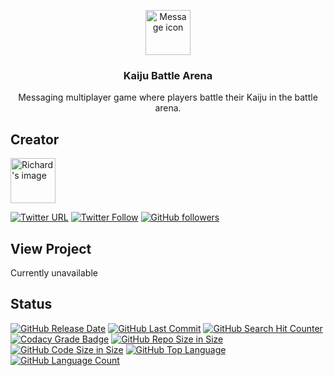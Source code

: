 <p align="center">
  <a href="https://richardtaylordawson.github.io/kaijubattlearena/">
    <img src="http://icons-for-free.com/free-icons/png/512/1891020.png" alt="Message icon" width=72 height=72>
  </a>

  <h3 align="center">Kaiju Battle Arena</h3>

  <p align="center">
    Messaging multiplayer game where players battle their Kaiju in the battle arena.
  </p>
</p>

## Creator

<a href="https://github.com/richardtaylordawson/">
   <img src="https://twitter.com/richard_codes/profile_image?size=original" alt="Richard's image" width=72 height=72>
</a>

[![Twitter URL](https://img.shields.io/twitter/url/http/shields.io.svg?style=social)](https://twitter.com/intent/tweet?text=@richard_codes)
[![Twitter Follow](https://img.shields.io/twitter/follow/richard_codes.svg?label=Follow&style=social)](https://twitter.com/intent/follow?screen_name=richard_codes)
[![GitHub followers](https://img.shields.io/github/followers/richardtaylordawson.svg?label=Follow&style=social)](https://github.com/richardtaylordawson/)

## View Project
Currently unavailable

## Status
[![GitHub Release Date](https://img.shields.io/github/release-date/richardtaylordawson/kaijubattlearena.svg)](https://github.com/richardtaylordawson/kaijubattlearena/releases)
[![GitHub Last Commit](https://img.shields.io/github/last-commit/richardtaylordawson/kaijubattlearena.svg)](https://github.com/richardtaylordawson/kaijubattlearena/commits/master)
[![GitHub Search Hit Counter](https://img.shields.io/github/search/richardtaylordawson/kaijubattlearena/goto.svg)](https://github.com/richardtaylordawson/kaijubattlearena/)
[![Codacy Grade Badge](https://api.codacy.com/project/badge/Grade/02ee35b7c3e14b6da802677e73fbdb32)](https://www.codacy.com/app/richardtaylordawson/kaijubattlearena?utm_source=github.com&amp;utm_medium=referral&amp;utm_content=richardtaylordawson/kaijubattlearena&amp;utm_campaign=Badge_Grade)
[![GitHub Repo Size in Size](https://img.shields.io/github/repo-size/richardtaylordawson/kaijubattlearena.svg)](https://github.com/richardtaylordawson/kaijubattlearena/)
[![GitHub Code Size in Size](https://img.shields.io/github/languages/code-size/richardtaylordawson/kaijubattlearena.svg)](https://github.com/richardtaylordawson/kaijubattlearena/)
[![GitHub Top Language](https://img.shields.io/github/languages/top/richardtaylordawson/kaijubattlearena.svg)](https://github.com/richardtaylordawson/kaijubattlearena/)
[![GitHub Language Count](https://img.shields.io/github/languages/count/richardtaylordawson/kaijubattlearena.svg)](https://github.com/richardtaylordawson/kaijubattlearena/)
